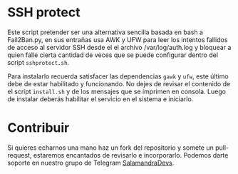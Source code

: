 # SSH protect

Este script pretender ser una alternativa sencilla basada en bash a Fail2Ban.py, en sus entrañas usa AWK y UFW para leer los intentos fallidos de acceso al servidor SSH desde el el archivo /var/log/auth.log y bloquear a quien falle cierta cantidad de veces que se puede configurar dentro del script `sshprotect.sh`.

Para instalarlo recuerda satisfacer las dependencias `gawk` y `ufw`, este último debe de estar habilitado y funcionando. No dejes de revisar el contenido de el script `install.sh` y de los mensajes que se imprimen en consola. Luego de instalar deberás habilitar el servicio en el sistema e iniciarlo.

# Contribuir
Si quieres echarnos una mano haz un fork del repositorio y somete un pull-request, estaremos encantados de revisarlo e incorporarlo. Podemos darte soporte en nuestro grupo de Telegram [SalamandraDevs](https://t.me/salamandradevs).
